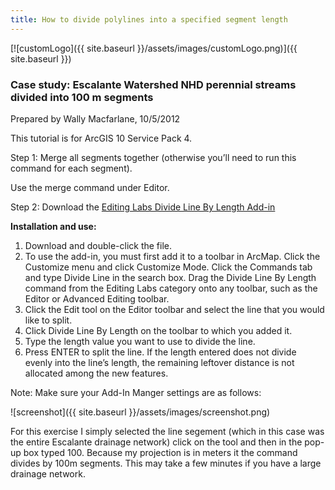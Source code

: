 ```yaml
---
title: How to divide polylines into a specified segment length
---
```


[![customLogo]({{ site.baseurl }}/assets/images/customLogo.png)]({{ site.baseurl }})

### Case study: Escalante Watershed NHD perennial streams divided into 100 m segments

Prepared by Wally Macfarlane, 10/5/2012 

This tutorial is for ArcGIS 10 Service Pack 4. 

Step 1: Merge all segments together (otherwise you’ll need to run this command for each segment). 

Use the merge command under Editor. 

Step 2: Download the [Editing Labs Divide Line By Length Add-in](http://www.arcgis.com/home/item.html?id=d5d27ee47330434b9a96b91136a0118f)

**Installation and use:**

1. Download and double-click the file.
2. To use the add-in, you must first add it to a toolbar in ArcMap. Click the Customize menu and click Customize Mode. Click the Commands tab and type Divide Line in the search box. Drag the Divide Line By Length command from the Editing Labs category onto any toolbar, such as the Editor or Advanced Editing toolbar.
3. Click the Edit tool on the Editor toolbar and select the line that you would like to split. 
4. Click Divide Line By Length on the toolbar to which you added it. 
5. Type the length value you want to use to divide the line.
6. Press ENTER to split the line. If the length entered does not divide evenly into the line’s length, the remaining leftover distance is not allocated among the new features.

Note: Make sure your Add-In Manger settings are as follows:

![screenshot]({{ site.baseurl }}/assets/images/screenshot.png)

For this exercise I simply selected the line segement (which in this case was the entire Escalante drainage network) click on the tool and then in the pop-up box typed 100. Because my projection is in meters it the command divides by 100m segments. This may take a few minutes if you have a large drainage network.